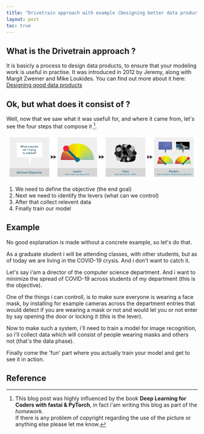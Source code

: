 ```yaml
---
title: "Drivetrain approach with example (Designing better data products)"
layout: post
toc: true
---
```


## What is the Drivetrain approach ?

It is basicly a process to design data products, to ensure that your modeling work is useful in practise. It was introduced in 2012 by Jeremy, along with Margit Zwemer and Mike Loukides.
You can find out more about it here: [Designing good data products](https://www.oreilly.com/radar/drivetrain-approach-data-products/)

## Ok, but what does it consist of ?

Well, now that we saw what it was usefull for, and where it came from, let's see the four steps that compose it [^1].

![](/images/drivetrain_approach.png "picture from  Deep Learning for Coders with fastai & PyTorch, O'Relly")

1. We need to define the objective (the end goal)
2. Next we need to identify the levers (what can we control)
3. After that collect relevent data
4. Finally train our model

## Example

No good explanation is made without a concrete example, so let's do that.

As a graduate student i will be attending classes, with other students, but as of today we are living in the COVID-19 crysis. And i don't want to catch it.

Let's say i'am a director of the computer science department. And i want to minimize the spread of COVID-19 across students of my department (this is the objective).

One of the things i can controll, is to make sure everyone is wearing a face mask, by installing for example cameras across the department entries that would detect if you are wearing a mask or not and would let you or not enter by say opening the door or locking it (this is the lever).  

Now to make such a system, i'll need to train a model for image recognition, so i'll collect data which will consist of people wearing masks and others not (that's the data phase).

Finally come the 'fun' part where you actually train your model and get to see it in action.

## Reference

[^1]: This blog post was highly influenced by the book **Deep Learning for Coders with fastai & PyTorch**, in fact i'am writing this blog as part of the  *homework*.  
    If there is any problem of copyright regarding the use of the picture or anything else please let me know.